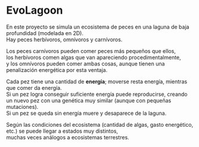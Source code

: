 # EvoLagoon

En este proyecto se simula un ecosistema de peces en una laguna de baja profundidad (modelada en 2D). <br>
Hay peces herbívoros, omnívoros y carnívoros. <br>

Los peces carnívoros pueden comer peces más pequeños que ellos, <br>
los herbívoros comen algas que van apareciendo procedimentalmente, <br>
y los omnívoros pueden comer ambas cosas, aunque tienen una penalización energética por esta ventaja.

Cada pez tiene una cantidad de **energía**; moverse resta energía, mientras que comer da energía. <br>
Si un pez logra conseguir suficiente energía puede reproducirse, creando un nuevo pez con una genética muy similar (aunque con pequeñas mutaciones). <br>
Si un pez se queda sin energía muere y desaparece de la laguna. <br>

Según las condiciones del ecosistema (cantidad de algas, gasto energético, etc.) se puede llegar a estados muy distintos, <br>
muchas veces análogos a ecosistemas terrestres. <br>

<img scr = "images/lagoon_img_01.png" width = 600>
